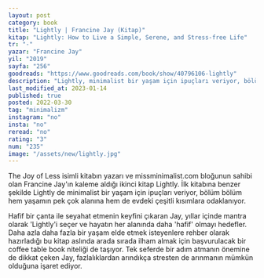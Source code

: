 ```yaml
---
layout: post
category: book
title: "Lightly | Francine Jay (Kitap)"
kitap: "Lightly: How to Live a Simple, Serene, and Stress-free Life"
tr: "-"
yazar: "Francine Jay"
yil: "2019"
sayfa: "256"
goodreads: "https://www.goodreads.com/book/show/40796106-lightly"
description: "Lightly, minimalist bir yaşam için ipuçları veriyor, bölüm bölüm hem yaşamın pek çok alanına hem de evdeki çeşitli kısımlara odaklanıyor."
last_modified_at: 2023-01-14
published: true
posted: 2022-03-30
tag: "minimalizm"
instagram: "no"
insta: "no"
reread: "no"
rating: "3"
num: "235"
image: "/assets/new/lightly.jpg"
---
```


The Joy of Less isimli kitabın yazarı ve missminimalist.com bloğunun sahibi olan Francine Jay'ın kaleme aldığı ikinci kitap Lightly. İlk kitabına benzer şekilde Lightly de minimalist bir yaşam için ipuçları veriyor, bölüm bölüm hem yaşamın pek çok alanına hem de evdeki çeşitli kısımlara odaklanıyor.

Hafif bir çanta ile seyahat etmenin keyfini çıkaran Jay, yıllar içinde mantra olarak 'Lightly'i seçer ve hayatın her alanında daha 'hafif' olmayı hedefler. Daha azla daha fazla bir yaşam elde etmek isteyenlere rehber olarak hazırladığı bu kitap aslında arada sırada ilham almak için başvurulacak bir coffee table book niteliği de taşıyor. Tek seferde bir adım atmanın önemine de dikkat çeken Jay, fazlalıklardan arındıkça stresten de arınmanın mümkün olduğuna işaret ediyor.
